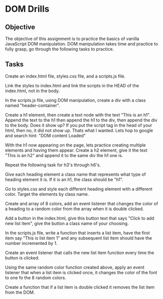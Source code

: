 # DOM Drills
## Objective

The objective of this assignment is to practice the basics of vanilla JavaScript DOM manipulation. DOM manipulation takes time and practice to fully grasp, go through the following tasks to practice.

## Tasks
Create an index.html file, styles.css file, and a scripts.js file.

Link the styles to index.html and link the scripts in the HEAD of the index.html, not in the body.

In the scripts.js file, using DOM manipulation, create a div with a class named "header-container".

Create a h1 element, then create a text node with the text "This is an h1". Append the text to the h1 then append the h1 to the div, then append the div to the body. Does it show up? If you put the script tag in the head of your html, then no, it did not show up. Thats what I wanted. Lets hop to google and search hint: "DOM content Loaded"

With the h1 now appearing on the page, lets practice creating multiple elements and having them appear. Create a h2 element, give it the text "This is an h2" and append it to the same div the h1 one is.

Repeat the following task for h3's through h6's.

Give each heading element a class name that represents what type of heading element it is. If it is an h1, the class should be "h1".

Go to styles.css and style each different heading element with a different color. Target the elements by class name.

Create and array of 8 colors, add an event listener that changes the color of a heading to a random color from the array when it is double clicked.

Add a button in the index.html, give this button text that says "Click to add new list item", give the button a class name of your choosing.

In the scripts.js file, write a function that inserts a list item, have the first item say "This is list item 1" and any subsequent list item should have the number incremented by 1.

Create an event listener that calls the new list item function every time the button is clicked.

Using the same random color function created above, apply an event listener that when a list item is clicked once, it changes the color of the font to one fo the 8 random colors.

Create a function that if a list item is double clicked it removes the list item from the DOM.